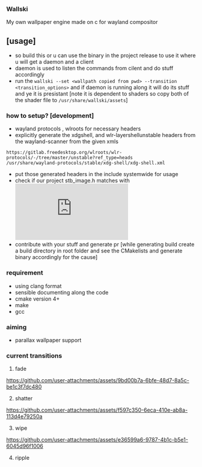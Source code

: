 ### Wallski
My own wallpaper engine made on c for wayland compositor

## [usage]
- so build this or u can use the binary in the project release to use it where u will get a daemon and a client 
- daemon is used to listen the commands from cilent and do stuff accordingly 
- run the ``wallski --set <wallpath copied from pwd> --transition <transition_options>`` and if daemon is running along it will do its stuff and ye it is presistant 
[note it is dependent to shaders so copy both of the shader file to ``/usr/share/wallski/assets``]

### how to setup? [development]
- wayland protocols , wlroots for necessary headers
- explicitly generate the xdgshell, and wlr-layershellunstable headers from the wayland-scanner from the given xmls 
```
https://gitlab.freedesktop.org/wlroots/wlr-protocols/-/tree/master/unstable?ref_type=heads
/usr/share/wayland-protocols/stable/xdg-shell/xdg-shell.xml
```
- put those generated headers in the include systemwide for usage
- check if our project stb_image.h matches with ![stb_image](https://github.com/nothings/stb/blob/master/stb_image.h)
- contribute with your stuff and generate pr
[while generating build create a build directory in root folder and see the CMakelists and generate binary accordingly for the cause]


### requirement
- using clang format
- sensible documenting along the code 
- cmake  version 4+
- make
- gcc

### aiming
- parallax wallpaper support 


### current transitions
1. fade

https://github.com/user-attachments/assets/9bd00b7a-6bfe-48d7-8a5c-be1c3f7dc480

2. shatter

https://github.com/user-attachments/assets/f597c350-6eca-410e-ab8a-113d4e79250a

3. wipe

https://github.com/user-attachments/assets/e36599a6-9787-4b1c-b5e1-6045d96f1006

4. ripple

